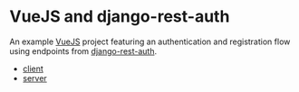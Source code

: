 VueJS and django-rest-auth
========================================================================
An example [VueJS](https://github.com/vuejs/vue) project featuring an authentication and registration flow using endpoints from [django-rest-auth](https://github.com/Tivix/django-rest-auth).

* [client](client)
* [server](server)
